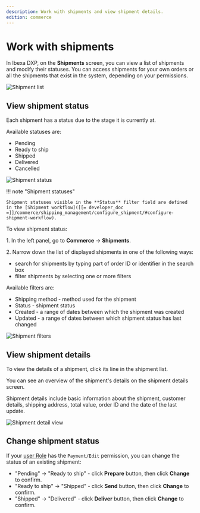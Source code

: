```yaml
---
description: Work with shipments and view shipment details.
edition: commerce
---
```


# Work with shipments

In Ibexa DXP, on the **Shipments** screen, you can view a list of shipments and modify their statuses.
You can access shipments for your own orders or all the shipments that exist in the system, depending on your permissions.

![Shipment list](shipment_list.png)

## View shipment status

Each shipment has a status due to the stage it is currently at.

Available statuses are:

- Pending
- Ready to ship
- Shipped
- Delivered
- Cancelled

![Shipment status](shipment_status.png)

!!! note "Shipment statuses"

    Shipment statuses visible in the **Status** filter field are defined in the [Shipment workflow]([[= developer_doc =]]/commerce/shipping_management/configure_shipment/#configure-shipment-workflow).

To view shipment status:

1\. In the left panel, go to **Commerce** -> **Shipments**.

2\. Narrow down the list of displayed shipments in one of the following ways:

- search for shipments by typing part of order ID or identifier in the search box
- filter shipments by selecting one or more filters

Available filters are:

- Shipping method - method used for the shipment
- Status - shipment status
- Created - a range of dates between which the shipment was created
- Updated - a range of dates between which shipment status has last changed

![Shipment filters](shipment_filters.png)

## View shipment details

To view the details of a shipment, click its line in the shipment list.

You can see an overview of the shipment's details on the shipment details screen. 

Shipment details include basic information about the shipment, customer details, shipping address, total value, order ID and the date of the last update.

![Shipment detail view](shipment_detail_view.png)

## Change shipment status

If your [user Role](work_with_permissions.md) has the `Payment/Edit` permission, you can change the status of an existing shipment:

- "Pending" -> "Ready to ship" - click **Prepare** button, then click **Change** to confirm. 
- "Ready to ship" -> "Shipped" - click **Send** button, then click **Change** to confirm. 
- "Shipped" -> "Delivered" - click **Deliver** button, then click **Change** to confirm. 

